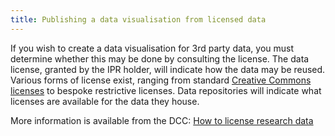 ```yaml
---
title: Publishing a data visualisation from licensed data
---
```


If you wish to create a data visualisation for 3rd party data, you must determine whether this may be done by consulting the license. 
The data license, granted by the IPR holder, will indicate how the data may be reused. Various forms of license exist, ranging from 
standard [Creative Commons licenses][cc] to bespoke restrictive licenses. Data repositories will indicate what licenses are available for the 
data they house.

More information is available from the DCC: [How to license research data][how-to]

[cc]: https://creativecommons.org/licenses/
[how-to]: http://www.dcc.ac.uk/resources/how-guides/license-research-data
